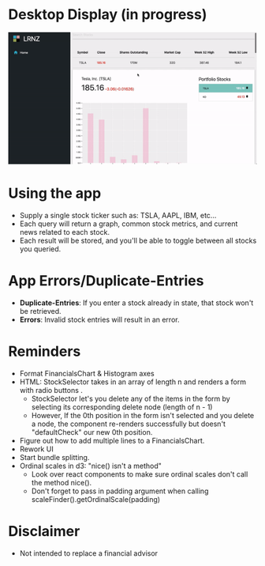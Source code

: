 # Desktop Display (in progress)
![nothing-to-show](./demos/new-demo.gif)

# Using the app
+ Supply a single stock ticker such as: TSLA, AAPL, IBM, etc...
+ Each query will return a graph, common stock metrics, and current news related to each stock.
+ Each result will be stored, and you'll be able to toggle between all stocks you queried.

# App Errors/Duplicate-Entries
+ __Duplicate-Entries__: If you enter a stock already in state, that stock won't be retrieved.
+ __Errors__: Invalid stock entries will result in an error.

# Reminders
+ Format FinancialsChart & Histogram axes
+ HTML: StockSelector takes in an array of length n and renders a form with radio buttons .
    + StockSelector let's you delete any of the items in the form by selecting its corresponding delete node (length of n - 1)
    + However, If the 0th position in the form isn't selected and you delete a node, the component re-renders successfully but
    doesn't "defaultCheck" our new 0th position.
+ Figure out how to add multiple lines to a FinancialsChart. 
+ Rework UI
+ Start bundle splitting.
+ Ordinal scales in d3: "nice() isn't a method"
    + Look over react components to make sure ordinal scales don't call the method nice().
    + Don't forget to pass in padding argument when calling scaleFinder().getOrdinalScale(padding)

# Disclaimer
+ Not intended to replace a financial advisor
